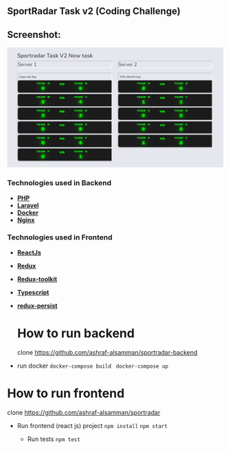 
## SportRadar Task v2 (Coding Challenge)


## Screenshot:
![Screenshot](screenshot.png "sport radar")

### Technologies used in Backend
- **[PHP](https://php.net/)**
- **[Laravel](https://laravel.com/)**
- **[Docker](https://docker.com/)**
- **[Nginx](https://www.nginx.com/)**


### Technologies used in Frontend
- **[ReactJs](https://reactjs.org/)**
- **[Redux](https://redux.js.org/)**
- **[Redux-toolkit](https://redux-toolkit.js.org/)**
- **[Typescript](https://www.typescriptlang.org/)**
- **[redux-persist](https://www.npmjs.com/package/redux-persist)**
  
  
  # How to run backend
  clone 
  https://github.com/ashraf-alsamman/sportradar-backend

- run docker
  `docker-compose build `
  `docker-compose up`
# How to run frontend
  clone 
  https://github.com/ashraf-alsamman/sportradar

- Run frontend (react js) project
  `npm install`
  `npm start`
  
  - Run tests
  `npm test`




 

 

 
